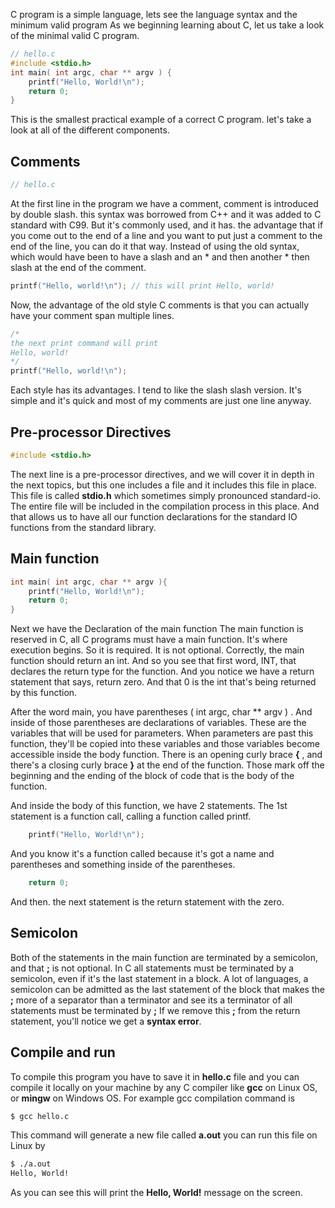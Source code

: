 C program is a simple language, lets see the language syntax and the minimum valid program
As we beginning learning about C, let us take a look of the minimal valid C program.

```C
// hello.c
#include <stdio.h>
int main( int argc, char ** argv ) {
	printf("Hello, World!\n");
	return 0;
}
```
This is the smallest practical example of a correct C program. let's take a look at all of the different components.

## Comments

```C
// hello.c
```
At the first line in the program we have a comment, comment is introduced by double slash. this syntax was borrowed from C++ and it was added to C standard with C99.
But it's commonly used, and it has. the advantage that if you come out to the end of a line and you want to put just a comment to the end of the line, you can do it that way. 
Instead of using the old syntax, which would have been to have a slash and an * and then another * then slash at the end of the comment.
```C
printf("Hello, world!\n"); // this will print Hello, world!
```
Now, the advantage of the old style C comments is that you can actually have your comment span multiple lines.
```C
/*
the next print command will print 
Hello, world!
*/
printf("Hello, world!\n");
```
Each style has its advantages. I tend to like the slash slash version. It's simple and it's quick and most of my comments are just one line anyway.

## Pre-processor Directives

```C
#include <stdio.h>
```
The next line is a pre-processor directives, and we will cover it in depth in the next topics, but this one includes a file and it includes this file in place. This file is called **stdio.h** which sometimes simply pronounced standard-io. The entire file will be included in the compilation process in this place. And that allows us to have all our function declarations for the standard IO functions from the standard library. 

## Main function

```C
int main( int argc, char ** argv ){
	printf("Hello, World!\n");
	return 0;
}
```
Next we have the Declaration of the main function The main function is reserved in C, all C programs must have a main function. It's where execution begins. So it is required. It is not optional. 
Correctly, the main function should return an int. And so you see that first word, INT, that declares the return type for the function. And you notice we have a return statement that says, return zero. And that 0 is the int that's being returned by this function. 

After the word main, you have parentheses ( int argc, char ** argv ) . And inside of those parentheses are declarations of variables. These are the variables that will be used for parameters. When parameters are past this function, they'll be copied into these variables and those variables become accessible inside the body function.
There is an opening curly brace **{** , and there's a closing curly brace **}** at the end of the function. Those mark off the beginning and the ending of the block of code that is the body of the function.

And inside the body of this function, we have 2 statements. The 1st statement is a function call, calling a function called printf. 
```C
	printf("Hello, World!\n");
```
And you know it's a function called because it's got a name and parentheses and something inside of the parentheses. 
```C
	return 0;
```
And then. the next statement is the return statement with the zero. 

## Semicolon

Both of  the statements in the main function are terminated by a semicolon, and that **;** is not optional. 
In C all statements must be terminated by a semicolon, even if it's the last statement in a block.
A lot of languages, a semicolon can be admitted as the last statement of the block that makes the **;** more of a separator than a terminator and see its a terminator of all statements must be terminated by **;** If we remove this **;** from the return statement, you'll notice we get a **syntax error**. 

## Compile and run

To compile this program you have to save it in **hello.c** file and you can compile it locally on your machine by any C compiler like **gcc** on Linux OS, or **mingw** on Windows OS.
For example gcc compilation command is
```bash
$ gcc hello.c
```
This command will generate a new file called **a.out** you can run this file on Linux by
```bash
$ ./a.out
Hello, World!
```
As you can see this will print the **Hello, World!**  message on the screen.
